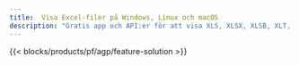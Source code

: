 ```yaml
---
title:  Visa Excel-filer på Windows, Linux och macOS
description: "Gratis app och API:er för att visa XLS, XLSX, XLSB, XLT, XLTX, XLTM, XLSM och ODS filer"
---
```

{{< blocks/products/pf/agp/feature-solution >}} 

